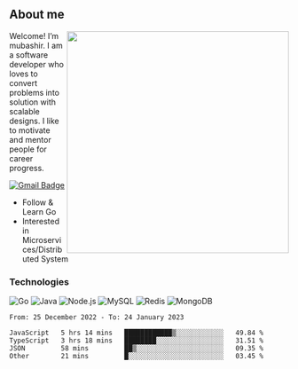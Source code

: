 ## About me

<img align="right" src="https://github-readme-stats-zhiwei-feng.vercel.app/api?username=mub4shir&show_icons=true" width="400" />

Welcome! I’m mubashir. I am a software developer who loves to convert problems into solution with scalable designs. I like to motivate and mentor people for career progress.

[![Gmail Badge](https://img.shields.io/badge/-mubashir11131719@gmail.com-c14438?style=flat-square&logo=Gmail&logoColor=white&link=mailto:mubashir11131719@gmail.com)](mailto:mubashir11131719@gmail.com)




- Follow & Learn Go
- Interested in Microservices/Distributed System


### Technologies
![Go](https://img.shields.io/badge/-Go-000000?style=flat-square&logo=go)
![Java](https://img.shields.io/badge/-Java-E34A86?style=flat-square&logo=java)
![Node.js](https://img.shields.io/badge/-Node.js-000000?style=flat-square&logo=node.js)
![MySQL](https://img.shields.io/badge/-MySQL-orange?style=flat-square&logo=MySQL)
![Redis](https://img.shields.io/badge/-Redis-black?style=flat-square&logo=Redis)
![MongoDB](https://img.shields.io/badge/-MongoDB-000000?style=flat-square&logo=mongodb)






<!--START_SECTION:waka-->

```text
From: 25 December 2022 - To: 24 January 2023

JavaScript   5 hrs 14 mins   ████████████▒░░░░░░░░░░░░   49.84 %
TypeScript   3 hrs 18 mins   ████████░░░░░░░░░░░░░░░░░   31.51 %
JSON         58 mins         ██▒░░░░░░░░░░░░░░░░░░░░░░   09.35 %
Other        21 mins         █░░░░░░░░░░░░░░░░░░░░░░░░   03.45 %
```

<!--END_SECTION:waka-->
</p>


